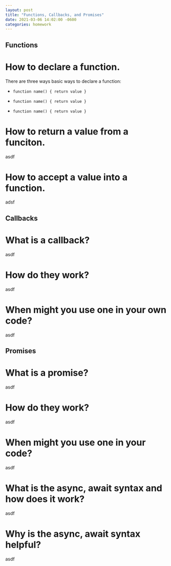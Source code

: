 ```yaml
---
layout: post
title: "Functions, Callbacks, and Promises"
date: 2021-03-06 14:02:00 -0600
categories: homework
---
```


## Functions

# How to declare a function.

There are three ways basic ways to declare a function:

- <code>function name() {
    return value
    }
    </code>

- <code>function name() {
    return value
    }
    </code>

- <code>function name() {
    return value
    }
    </code>

# How to return a value from a funciton.

asdf

# How to accept a value into a function.

adsf

## Callbacks

# What is a callback?

asdf

# How do they work?

asdf

# When might you use one in your own code?

asdf

## Promises

# What is a promise?

asdf

# How do they work?

asdf

# When might you use one in your code?

asdf

# What is the async, await syntax and how does it work?

asdf

# Why is the async, await syntax helpful?

asdf